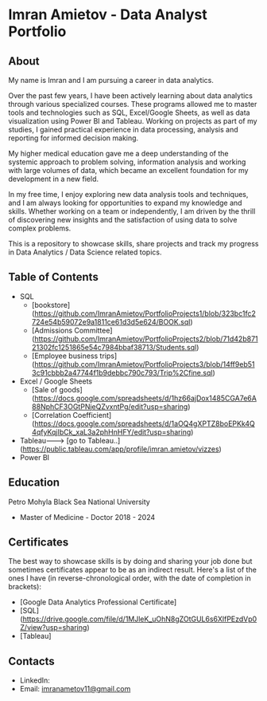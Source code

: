# Imran Amietov - Data Analyst Portfolio
## About
My name is Imran and I am pursuing a career in data analytics.

Over the past few years, I have been actively learning about data analytics through various specialized courses. These programs allowed me to master tools and technologies such as SQL, Excel/Google Sheets, as well as data visualization using Power BI and Tableau. Working on projects as part of my studies, I gained practical experience in data processing, analysis and reporting for informed decision making.

My higher medical education gave me a deep understanding of the systemic approach to problem solving, information analysis and working with large volumes of data, which became an excellent foundation for my development in a new field.

In my free time, I enjoy exploring new data analysis tools and techniques, and I am always looking for opportunities to expand my knowledge and skills. Whether working on a team or independently, I am driven by the thrill of discovering new insights and the satisfaction of using data to solve complex problems.

This is a repository to showcase skills, share projects and track my progress in Data Analytics / Data Science related topics.

## Table of Contents
  - SQL
    - [bookstore] (https://github.com/ImranAmietov/PortfolioProjects1/blob/323bc1fc2724e54b59072e9a1811ce61d3d5e624/BOOK.sql)
    - [Admissions Committee] (https://github.com/ImranAmietov/PortfolioProjects2/blob/71d42b87121302fc1251865e54c7984bbaf38713/Students.sql)
    - [Employee business trips] (https://github.com/ImranAmietov/PortfolioProjects3/blob/14ff9eb513c91cbbb2a47744f1b9debbc790c793/Trip%2Cfine.sql)
  - Excel / Google Sheets
    - [Sale of goods] (https://docs.google.com/spreadsheets/d/1hz66ajDox1485CGA7e6A88NphCF3OGtPNjeQZvxntPg/edit?usp=sharing)
    - [Correlation Coefficient] (https://docs.google.com/spreadsheets/d/1aOQ4gXPTZ8boEPKk4Q4qfyKqjIbCk_xaL3a2phHnHFY/edit?usp=sharing)
  - Tableau---> [go to Tableau..] (https://public.tableau.com/app/profile/imran.amietov/vizzes)
  - Power BI

## Education
Petro Mohyla Black Sea National University
- Master of Medicine - Doctor
2018 - 2024

## Certificates
The best way to showcase skills is by doing and sharing your job done but sometimes certificates appear to be as an indirect result. Here's a list of the ones I have (in reverse-chronological order, with the date of completion in brackets):
- [Google Data Analytics Professional Certificate]
- [SQL] (https://drive.google.com/file/d/1MJleK_uOhN8gZOtGUL6s6XlfPEzdVp0Z/view?usp=sharing)
- [Tableau]

## Contacts
- LinkedIn: 
- Email: imranametov11@gmail.com



